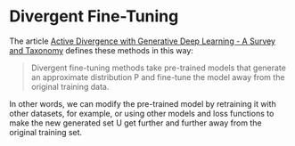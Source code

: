 # Divergent Fine-Tuning

The article [Active Divergence with Generative Deep Learning - A Survey and Taxonomy](https://arxiv.org/abs/2107.05599) defines these methods in this way:

> Divergent fine-tuning methods take pre-trained models that
generate an approximate distribution P
and fine-tune the
model away from the original training data.

In other words, we can modify the pre-trained model by retraining it with other datasets, for example, or using other models and loss functions to make the new generated set U get further and further away from the original training set.
